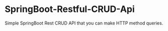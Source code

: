 # SpringBoot-Restful-CRUD-Api
Simple SpringBoot Rest CRUD API that you can make HTTP method queries.
